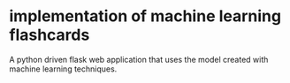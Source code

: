 # implementation of machine learning flashcards
A python driven flask web application that uses the model created with machine learning techniques. 
